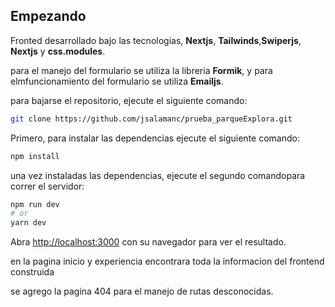 ## Empezando

Fronted desarrollado bajo las tecnologias, **Nextjs**, **Tailwinds**,**Swiperjs**, **Nextjs** y  **css.modules**.

para el manejo del formulario se utiliza la libreria **Formik**, y para elmfuncionamiento del formulario
se utiliza **Emailjs**.

para bajarse el repositorio, ejecute el siguiente comando:

```bash
git clone https://github.com/jsalamanc/prueba_parqueExplora.git
```

Primero, para instalar las dependencias ejecute el siguiente comando:

```bash
npm install
```

una vez instaladas las dependencias, ejecute el segundo comandopara correr el servidor:

```bash
npm run dev
# or
yarn dev
```

Abra [http://localhost:3000](http://localhost:3000) con su navegador para ver el resultado.

en  la pagina inicio y experiencia encontrara toda la informacion del frontend construida

se agrego la pagina 404 para el manejo de rutas desconocidas.
